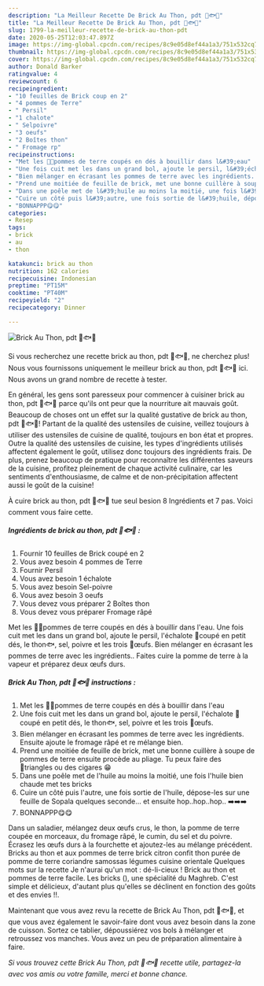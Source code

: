 ```yaml
---
description: "La Meilleur Recette De Brick Au Thon, pdt 🥔🐟🥚"
title: "La Meilleur Recette De Brick Au Thon, pdt 🥔🐟🥚"
slug: 1799-la-meilleur-recette-de-brick-au-thon-pdt
date: 2020-05-25T12:03:47.897Z
image: https://img-global.cpcdn.com/recipes/8c9e05d8ef44a1a3/751x532cq70/brick-au-thon-pdt-🥔🐟🥚-photo-principale-de-la-recette.jpg
thumbnail: https://img-global.cpcdn.com/recipes/8c9e05d8ef44a1a3/751x532cq70/brick-au-thon-pdt-🥔🐟🥚-photo-principale-de-la-recette.jpg
cover: https://img-global.cpcdn.com/recipes/8c9e05d8ef44a1a3/751x532cq70/brick-au-thon-pdt-🥔🐟🥚-photo-principale-de-la-recette.jpg
author: Donald Barker
ratingvalue: 4
reviewcount: 6
recipeingredient:
- "10 feuilles de Brick coup en 2"
- "4 pommes de Terre"
- " Persil"
- "1 chalote"
- " Selpoivre"
- "3 oeufs"
- "2 Boîtes thon"
- " Fromage rp"
recipeinstructions:
- "Met les 🥔🥔pommes de terre coupés en dés à bouillir dans l&#39;eau"
- "Une fois cuit met les dans un grand bol, ajoute le persil, l&#39;échalote 🔪coupé en petit dés, le thon🐟, sel, poivre et les trois 🥚œufs."
- "Bien mélanger en écrasant les pommes de terre avec les ingrédients. Ensuite ajoute le fromage râpé et re mélange bien."
- "Prend une moitiée de feuille de brick, met une bonne cuillère à soupe de pommes de terre ensuite procède au pliage. Tu peux faire des 🔺️triangles ou des cigares 😁"
- "Dans une poêle met de l&#39;huile au moins la moitié, une fois l&#39;huile bien chaude met tes bricks"
- "Cuire un côté puis l&#39;autre, une fois sortie de l&#39;huile, dépose-les sur une feuille de Sopala quelques seconde... et ensuite hop..hop..hop.. ➡️➡️➡️"
- "BONNAPPP😋😋"
categories:
- Resep
tags:
- brick
- au
- thon

katakunci: brick au thon 
nutrition: 162 calories
recipecuisine: Indonesian
preptime: "PT15M"
cooktime: "PT40M"
recipeyield: "2"
recipecategory: Dinner

---
```



![Brick Au Thon, pdt 🥔🐟🥚](https://img-global.cpcdn.com/recipes/8c9e05d8ef44a1a3/751x532cq70/brick-au-thon-pdt-🥔🐟🥚-photo-principale-de-la-recette.jpg)

Si vous recherchez une recette brick au thon, pdt 🥔🐟🥚, ne cherchez plus! Nous vous fournissons uniquement le meilleur brick au thon, pdt 🥔🐟🥚 ici. Nous avons un grand nombre de recette à tester.

En général, les gens sont paresseux pour commencer à cuisiner brick au thon, pdt 🥔🐟🥚 parce qu'ils ont peur que la nourriture ait mauvais goût. Beaucoup de choses ont un effet sur la qualité gustative de brick au thon, pdt 🥔🐟🥚! Partant de la qualité des ustensiles de cuisine, veillez toujours à utiliser des ustensiles de cuisine de qualité, toujours en bon état et propres. Outre la qualité des ustensiles de cuisine, les types d'ingrédients utilisés affectent également le goût, utilisez donc toujours des ingrédients frais. De plus, prenez beaucoup de pratique pour reconnaître les différentes saveurs de la cuisine, profitez pleinement de chaque activité culinaire, car les sentiments d'enthousiasme, de calme et de non-précipitation affectent aussi le goût de la cuisine!

<!--inarticleads1-->

À cuire brick au thon, pdt 🥔🐟🥚 tue seul besion 8 Ingrédients et 7 pas. Voici comment vous faire cette.

##### Ingrédients de brick au thon, pdt 🥔🐟🥚 :

1. Fournir 10 feuilles de Brick coupé en 2
1. Vous avez besoin 4 pommes de Terre
1. Fournir  Persil
1. Vous avez besoin 1 échalote
1. Vous avez besoin  Sel-poivre
1. Vous avez besoin 3 oeufs
1. Vous devez vous préparer 2 Boîtes thon
1. Vous devez vous préparer  Fromage râpé


Met les 🥔🥔pommes de terre coupés en dés à bouillir dans l&#39;eau. Une fois cuit met les dans un grand bol, ajoute le persil, l&#39;échalote 🔪coupé en petit dés, le thon🐟, sel, poivre et les trois 🥚œufs. Bien mélanger en écrasant les pommes de terre avec les ingrédients.. Faites cuire la pomme de terre à la vapeur et préparez deux œufs durs. 

<!--inarticleads2-->

##### Brick Au Thon, pdt 🥔🐟🥚 instructions :

1. Met les 🥔🥔pommes de terre coupés en dés à bouillir dans l&#39;eau
1. Une fois cuit met les dans un grand bol, ajoute le persil, l&#39;échalote 🔪coupé en petit dés, le thon🐟, sel, poivre et les trois 🥚œufs.
1. Bien mélanger en écrasant les pommes de terre avec les ingrédients. Ensuite ajoute le fromage râpé et re mélange bien.
1. Prend une moitiée de feuille de brick, met une bonne cuillère à soupe de pommes de terre ensuite procède au pliage. Tu peux faire des 🔺️triangles ou des cigares 😁
1. Dans une poêle met de l&#39;huile au moins la moitié, une fois l&#39;huile bien chaude met tes bricks
1. Cuire un côté puis l&#39;autre, une fois sortie de l&#39;huile, dépose-les sur une feuille de Sopala quelques seconde... et ensuite hop..hop..hop.. ➡️➡️➡️
1. BONNAPPP😋😋


Dans un saladier, mélangez deux œufs crus, le thon, la pomme de terre coupée en morceaux, du fromage râpé, le cumin, du sel et du poivre. Écrasez les œufs durs à la fourchette et ajoutez-les au mélange précédent. Bricks au thon et aux pommes de terre brick citron confit thon purée de pomme de terre coriandre samossas légumes cuisine orientale Quelques mots sur la recette Je n&#39;aurai qu&#39;un mot : dé-li-cieux ! Brick au thon et pommes de terre facile. Les bricks (), une spécialité du Maghreb. C&#39;est simple et délicieux, d&#39;autant plus qu&#39;elles se déclinent en fonction des goûts et des envies !!. 

<!--inarticleads1-->

<p>
Maintenant que vous avez revu la recette de Brick Au Thon, pdt 🥔🐟🥚, et que vous avez également le savoir-faire dont vous avez besoin dans la zone de cuisson. Sortez ce tablier, dépoussiérez vos bols à mélanger et retroussez vos manches. Vous avez un peu de préparation alimentaire à faire.
</p>

<p>
<i>Si vous trouvez cette Brick Au Thon, pdt 🥔🐟🥚 recette utile, partagez-la avec vos amis ou votre famille, merci et bonne chance.</i>
</p>

